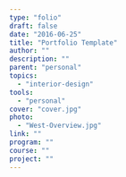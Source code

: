 ```yaml
---
type: "folio"
draft: false
date: "2016-06-25"
title: "Portfolio Template"
author: ""
description: ""
parent: "personal"
topics:
  - "interior-design"
tools:
  - "personal"
cover: "cover.jpg"
photo:
  - "West-Overview.jpg"
link: ""
program: ""
course: ""
project: ""
---
```

